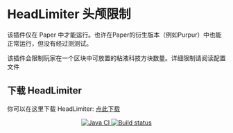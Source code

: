 # HeadLimiter 头颅限制

该插件仅在 Paper 中才能运行。也许在Paper的衍生版本（例如Purpur）中也能正常运行，但没有经过测测试。

该插件会限制玩家在一个区块中可放置的粘液科技方块数量。详细限制请阅读配置文件

## 下载 HeadLimiter

你可以在这里下载 HeadLimiter: [点此下载](https://builds.guizhanss.net/ybw0014/HeadLimiter-CN/master)

<p align="center">
  <a href="https://github.com/SlimefunGuguProject/HeadLimiter/actions/workflows/maven.yml">
    <img src="https://github.com/SlimefunGuguProject/HeadLimiter/actions/workflows/maven.yml/badge.svg" alt="Java CI"/>
  </a>

  <a href="https://builds.guizhanss.net/SlimefunGuguProject/HeadLimiter/master">
    <img src="https://builds.guizhanss.net/f/SlimefunGuguProject/HeadLimiter/master/badge.svg" alt="Build status"/>
  </a>
</p>

